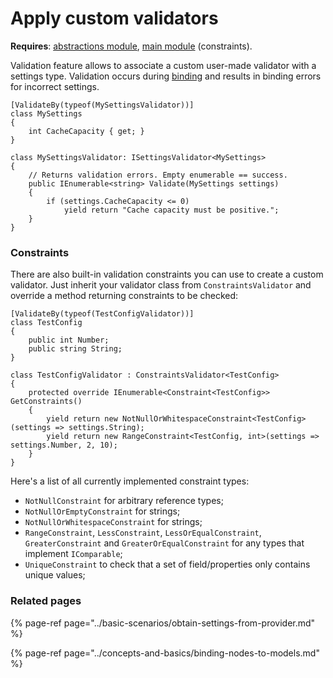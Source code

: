 # Apply custom validators

**Requires**: [abstractions module](../modules/abstractions.md), [main module](../modules/configuration.md) \(constraints\).

Validation feature allows to associate a custom user-made validator with a settings type. Validation occurs during [binding](../concepts-and-basics/binding-nodes-to-models.md) and results in binding errors for incorrect settings.

```text
[ValidateBy(typeof(MySettingsValidator))]
class MySettings
{
    int CacheCapacity { get; }
}
```

```text
class MySettingsValidator: ISettingsValidator<MySettings>
{
    // Returns validation errors. Empty enumerable == success.
    public IEnumerable<string> Validate(MySettings settings)
    {
        if (settings.CacheCapacity <= 0)
            yield return "Cache capacity must be positive.";
    }
}
```

### Constraints

There are also built-in validation constraints you can use to create a custom validator. Just inherit your validator class from `ConstraintsValidator` and override a method returning constraints to be checked:

```text
[ValidateBy(typeof(TestConfigValidator))]
class TestConfig
{
    public int Number;
    public string String;
}
```

```text
class TestConfigValidator : ConstraintsValidator<TestConfig>
{
    protected override IEnumerable<Constraint<TestConfig>> GetConstraints()
    {
        yield return new NotNullOrWhitespaceConstraint<TestConfig>(settings => settings.String);
        yield return new RangeConstraint<TestConfig, int>(settings => settings.Number, 2, 10);
    }
}
```

Here's a list of all currently implemented constraint types:

* `NotNullConstraint` for arbitrary reference types;
* `NotNullOrEmptyConstraint` for strings;
* `NotNullOrWhitespaceConstraint` for strings;
* `RangeConstraint`, `LessConstraint`, `LessOrEqualConstraint`, `GreaterConstraint` and `GreaterOrEqualConstraint` for any types that implement `IComparable`;
* `UniqueConstraint` to check that a set of field/properties only contains unique values;

### Related pages

{% page-ref page="../basic-scenarios/obtain-settings-from-provider.md" %}

{% page-ref page="../concepts-and-basics/binding-nodes-to-models.md" %}


